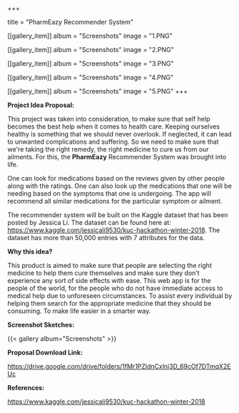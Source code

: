 +++

title = "PharmEazy Recommender System"

[[gallery_item]]
album = "Screenshots"
image = "1.PNG"

[[gallery_item]]
album = "Screenshots"
image = "2.PNG"

[[gallery_item]]
album = "Screenshots"
image = "3.PNG"

[[gallery_item]]
album = "Screenshots"
image = "4.PNG"

[[gallery_item]]
album = "Screenshots"
image = "5.PNG"
+++

**Project Idea Proposal:**

This project was taken into consideration, to make sure that self help becomes the best help when it comes to health care. Keeping ourselves healthy is something that we should never overlook. If neglected, it can lead to unwanted complications and suffering. So we need to make sure that we're taking the right remedy, the right medicine to cure us from our ailments. For this, the **PharmEazy** Recommender System was brought into life.

One can look for medications based on the reviews given by other people along with the ratings. One can also look up the medications that one will be needing based on the symptoms that one is undergoing. The app will recommend all similar medications for the particular symptom or ailment.

The recommender system will be built on the Kaggle dataset that has been posted by Jessica Li. The dataset can be found here at: https://www.kaggle.com/jessicali9530/kuc-hackathon-winter-2018. The dataset has more than 50,000 entries with 7 attributes for the data.

**Why this idea?**

This product is aimed to make sure that people are selecting the right medicine to help them cure themselves and make sure they don’t experience any sort of side effects with ease. This web app is for the people of the world, for the people who do not have immediate access to medical help due to unforeseen circumstances. To assist every individual by helping them search for the appropriate medicine that they should be consuming. To make life easier in a smarter way.

**Screenshot Sketches:**

{{< gallery album="Screenshots" >}}


**Proposal Download Link:**

https://drive.google.com/drive/folders/1fMr1PZldnCxlnj3D_69cOf7DTmqX2EUc

**References:**

https://www.kaggle.com/jessicali9530/kuc-hackathon-winter-2018
